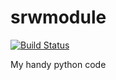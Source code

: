 srwmodule
=========

[![Build Status](https://travis-ci.org/mindriot101/srwmodule.svg?branch=master)](https://travis-ci.org/mindriot101/srwmodule)

My handy python code
